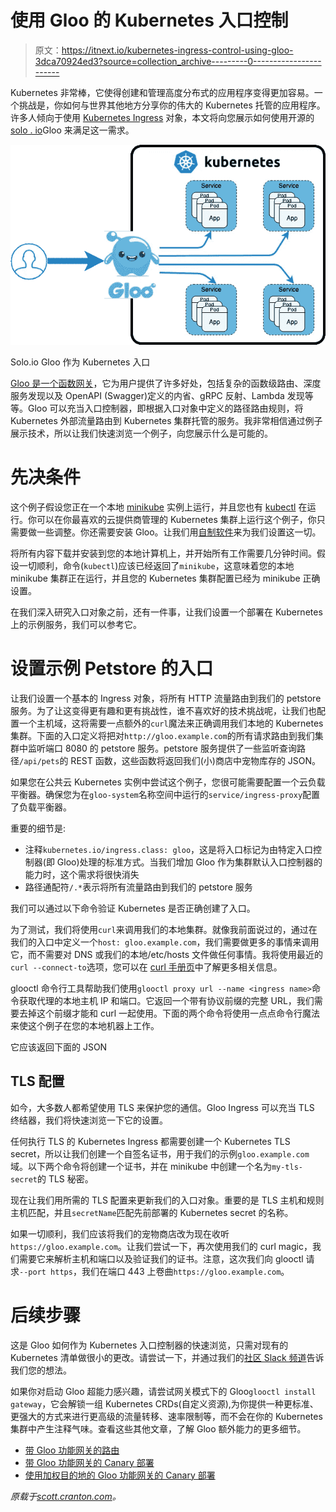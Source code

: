 # 使用 Gloo 的 Kubernetes 入口控制

> 原文：<https://itnext.io/kubernetes-ingress-control-using-gloo-3dca70924ed3?source=collection_archive---------0----------------------->

Kubernetes 非常棒，它使得创建和管理高度分布式的应用程序变得更加容易。一个挑战是，你如何与世界其他地方分享你的伟大的 Kubernetes 托管的应用程序。许多人倾向于使用 [Kubernetes Ingress](https://kubernetes.io/docs/concepts/services-networking/ingress/) 对象，本文将向您展示如何使用开源的[solo . io](https://solo.io)Gloo 来满足这一需求。

![](img/e72cc0ac1a996daefd4395534462cd9b.png)

Solo.io Gloo 作为 Kubernetes 入口

[Gloo 是一个函数网关](https://medium.com/solo-io/announcing-gloo-the-function-gateway-3f0860ef6600)，它为用户提供了许多好处，包括复杂的函数级路由、深度服务发现以及 OpenAPI (Swagger)定义的内省、gRPC 反射、Lambda 发现等等。Gloo 可以充当入口控制器，即根据入口对象中定义的路径路由规则，将 Kubernetes 外部流量路由到 Kubernetes 集群托管的服务。我非常相信通过例子展示技术，所以让我们快速浏览一个例子，向您展示什么是可能的。

# 先决条件

这个例子假设您正在一个本地 [minikube](https://kubernetes.io/docs/setup/minikube/) 实例上运行，并且您也有 [kubectl](https://kubernetes.io/docs/tasks/tools/install-kubectl/) 在运行。你可以在你最喜欢的云提供商管理的 Kubernetes 集群上运行这个例子，你只需要做一些调整。你还需要安装 Gloo。让我们用[自制软件](https://brew.sh/)来为我们设置这一切。

将所有内容下载并安装到您的本地计算机上，并开始所有工作需要几分钟时间。假设一切顺利，命令(`kubectl`)应该已经返回了`minikube`，这意味着您的本地 minikube 集群正在运行，并且您的 Kubernetes 集群配置已经为 minikube 正确设置。

在我们深入研究入口对象之前，还有一件事，让我们设置一个部署在 Kubernetes 上的示例服务，我们可以参考它。

# 设置示例 Petstore 的入口

让我们设置一个基本的 Ingress 对象，将所有 HTTP 流量路由到我们的 petstore 服务。为了让这变得更有趣和更有挑战性，谁不喜欢好的技术挑战呢，让我们也配置一个主机域，这将需要一点额外的`curl`魔法来正确调用我们本地的 Kubernetes 集群。下面的入口定义将把对`http://gloo.example.com`的所有请求路由到我们集群中监听端口 8080 的 petstore 服务。petstore 服务提供了一些监听查询路径`/api/pets`的 REST 函数，这些函数将返回我们(小)商店中宠物库存的 JSON。

如果您在公共云 Kubernetes 实例中尝试这个例子，您很可能需要配置一个云负载平衡器。确保您为在`gloo-system`名称空间中运行的`service/ingress-proxy`配置了负载平衡器。

重要的细节是:

*   注释`kubernetes.io/ingress.class: gloo`，这是将入口标记为由特定入口控制器(即 Gloo)处理的标准方式。当我们增加 Gloo 作为集群默认入口控制器的能力时，这个需求将很快消失
*   路径通配符`/.*`表示将所有流量路由到我们的 petstore 服务

我们可以通过以下命令验证 Kubernetes 是否正确创建了入口。

为了测试，我们将使用`curl`来调用我们的本地集群。就像我前面说过的，通过在我们的入口中定义一个`host: gloo.example.com`，我们需要做更多的事情来调用它，而不需要对 DNS 或我们的本地/etc/hosts 文件做任何事情。我将使用最近的`curl --connect-to`选项，您可以在 [curl 手册页](https://curl.haxx.se/docs/manpage.html#--connect-to)中了解更多相关信息。

glooctl 命令行工具帮助我们使用`glooctl proxy url --name <ingress name>`命令获取代理的本地主机 IP 和端口。它返回一个带有协议前缀的完整 URL，我们需要去掉这个前缀才能和 curl 一起使用。下面的两个命令将使用一点点命令行魔法来使这个例子在您的本地机器上工作。

它应该返回下面的 JSON

## TLS 配置

如今，大多数人都希望使用 TLS 来保护您的通信。Gloo Ingress 可以充当 TLS 终结器，我们将快速浏览一下它的设置。

任何执行 TLS 的 Kubernetes Ingress 都需要创建一个 Kubernetes TLS secret，所以让我们创建一个自签名证书，用于我们的示例`gloo.example.com`域。以下两个命令将创建一个证书，并在 minikube 中创建一个名为`my-tls-secret`的 TLS 秘密。

现在让我们用所需的 TLS 配置来更新我们的入口对象。重要的是 TLS 主机和规则主机匹配，并且`secretName`匹配先前部署的 Kubernetes secret 的名称。

如果一切顺利，我们应该将我们的宠物商店改为现在收听`https://gloo.example.com`。让我们尝试一下，再次使用我们的 curl magic，我们需要它来解析主机和端口以及验证我们的证书。注意，这次我们向 glooctl 请求`--port https`，我们在端口 443 上卷曲`https://gloo.example.com`。

# 后续步骤

这是 Gloo 如何作为 Kubernetes 入口控制器的快速浏览，只需对现有的 Kubernetes 清单做很小的更改。请尝试一下，并通过我们的[社区 Slack 频道](https://slack.solo.io/)告诉我们您的想法。

如果你对启动 Gloo 超能力感兴趣，请尝试网关模式下的 Gloo`glooctl install gateway`，它会解锁一组 Kubernetes CRDs(自定义资源),为你提供一种更标准、更强大的方式来进行更高级的流量转移、速率限制等，而不会在你的 Kubernetes 集群中产生注释气味。查看这些其他文章，了解 Gloo 额外能力的更多细节。

*   [带 Gloo 功能网关的路由](https://medium.com/solo-io/routing-with-gloo-function-gateway-301765bb103e)
*   [带 Gloo 功能网关的 Canary 部署](https://medium.com/solo-io/canary-deployments-with-solo-io-gloo-function-gateway-using-request-headers-b78fc15c806b)
*   [使用加权目的地的 Gloo 功能网关的 Canary 部署](https://medium.com/solo-io/canary-deployments-with-gloo-function-gateway-using-weighted-destinations-b3365ea7af7d)

*原载于*[*scott.cranton.com*](https://scott.cranton.com/kubernetes-ingress-controlling-with-gloo.html)*。*